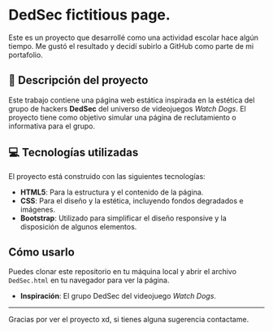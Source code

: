 # DedSec fictitious page.

Este es un proyecto que desarrollé como una actividad escolar hace algún tiempo. Me gustó el resultado y decidí subirlo a GitHub como parte de mi portafolio.

## 📝 Descripción del proyecto

Este trabajo contiene una página web estática inspirada en la estética del grupo de hackers **DedSec** del universo de videojuegos *Watch Dogs*. El proyecto tiene como objetivo simular una página de reclutamiento o informativa para el grupo.

## 💻 Tecnologías utilizadas

El proyecto está construido con las siguientes tecnologías:
* **HTML5**: Para la estructura y el contenido de la página.
* **CSS**: Para el diseño y la estética, incluyendo fondos degradados e imágenes.
* **Bootstrap**: Utilizado para simplificar el diseño responsive y la disposición de algunos elementos.

## Cómo usarlo

Puedes clonar este repositorio en tu máquina local y abrir el archivo `DedSec.html` en tu navegador para ver la página.

* **Inspiración**: El grupo DedSec del videojuego *Watch Dogs*.

---

Gracias por ver el proyecto xd, si tienes alguna sugerencia contactame.
